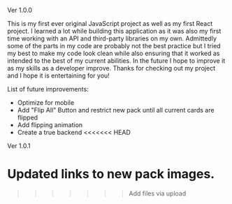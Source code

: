 Ver 1.0.0

This is my first ever original JavaScript project as well as my first React project. 
I learned a lot while building this application as it was also my first time working
with an API and third-party libraries on my own. Admittedly some of the parts in my 
code are probably not the best practice but I tried my best to make my code look clean
while also ensuring that it worked as intended to the best of my current abilities. In 
the future I hope to improve it as my skills as a developer improve. Thanks for 
checking out my project and I hope it is entertaining for you!

List of future improvements:
- Optimize for mobile 
- Add "Flip All" Button and restrict new pack until all current cards are flipped
- Add flipping animation
- Create a true backend 
<<<<<<< HEAD

Ver 1.0.1

Updated links to new pack images.
=======
>>>>>>> Add files via upload
